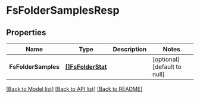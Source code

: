 # FsFolderSamplesResp

## Properties
Name | Type | Description | Notes
------------ | ------------- | ------------- | -------------
**FsFolderSamples** | [**[]FsFolderStat**](FSFolderStat.md) |  | [optional] [default to null]

[[Back to Model list]](../README.md#documentation-for-models) [[Back to API list]](../README.md#documentation-for-api-endpoints) [[Back to README]](../README.md)


